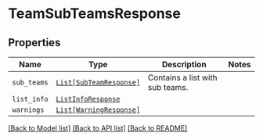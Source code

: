 # TeamSubTeamsResponse



## Properties
Name | Type | Description | Notes
------------ | ------------- | ------------- | -------------
| `sub_teams` | [```List[SubTeamResponse]```](SubTeamResponse.md) |  Contains a list with sub teams.  |  |
| `list_info` | [```ListInfoResponse```](ListInfoResponse.md) |    |  |
| `warnings` | [```List[WarningResponse]```](WarningResponse.md) |    |  |

[[Back to Model list]](../README.md#documentation-for-models) [[Back to API list]](../README.md#documentation-for-api-endpoints) [[Back to README]](../README.md)

